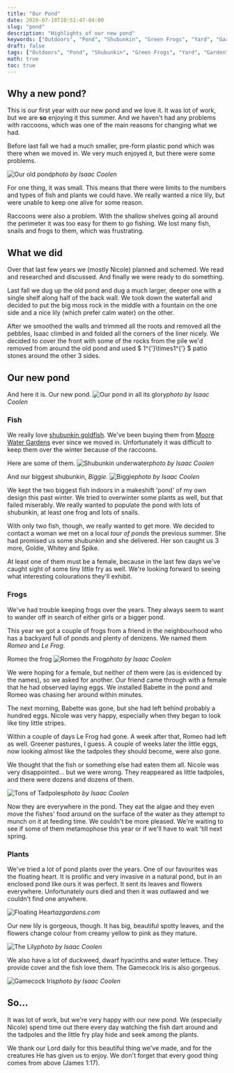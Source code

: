 ```yaml
---
title: "Our Pond"
date: 2020-07-10T10:51:47-04:00
slug: "pond"
description: "Highlights of our new pond"
keywords: ["Outdoors", "Pond", "Shubunkin", "Green Frogs", "Yard", "Garden"]
draft: false
tags: ["Outdoors", "Pond", "Shubunkin", "Green Frogs", "Yard", "Garden"]
math: true
toc: true
---
```


## Why a new pond?

This is our first year with our new pond and we love it. It was lot of work, but we are **so** enjoying it this summer. And we haven't had any problems with raccoons, which was one of the main reasons for changing what we had.

Before last fall we had a much smaller, pre-form plastic pond which was there when we moved in. We very much enjoyed it, but there were some problems.

![Our old pond](/images/Old_Pond.jpg "Still lovely")*photo by Isaac Coolen*

For one thing, it was small. This means that there were limits to the numbers and types of fish and plants we could have. We really wanted a nice lily, but were unable to keep one alive for some reason.

Raccoons were also a problem. With the shallow shelves going all around the perimeter it was too easy for them to go fishing. We lost many fish, snails and frogs to them, which was frustrating.

## What we did

Over that last few years we (mostly Nicole) planned and schemed. We read and researched and discussed. And finally we were ready to do something.

Last fall we dug up the old pond and dug a much larger, deeper one with a single shelf along half of the back wall. We took down the waterfall and decided to put the big moss rock in the middle with a fountain on the one side and a nice lily (which prefer calm water) on the other.

After we smoothed the walls and trimmed all the roots and removed all the pebbles, Isaac climbed in and folded all the corners of the liner nicely. We decided to cover the front with some of the rocks from the pile we'd removed from around the old pond and used $ 1^{'}\times1^{'} $ patio stones around the other 3 sides.

## Our new pond

And here it is. Our new pond.
![Our pond in all its glory](/images/New_Pond.jpg "Behold! ;-)")*photo by Isaac Coolen*

### Fish

We really love [shubunkin goldfish](https://meethepet.com/shubunkin/). We've been buying them from [Moore Water Gardens](https://moorewatergardens.com/) ever since we moved in. Unfortunately it was difficult to keep them over the winter because of the raccoons.

Here are some of them.
![Shubunkin underwater](/images/Shubunkin_Underwater.jpg "They just won't stay still.")*photo by Isaac Coolen*

And our biggest shubunkin, *Biggie*.
![Biggie](/images/Biggie.jpg "Not a very imaginative name, is it?")*photo by Isaac Coolen*

We kept the two biggest fish indoors in a makeshift 'pond' of my own design this past winter. We tried to overwinter some plants as well, but that failed miserably. We really wanted to populate the pond with lots of shubunkin, at least one frog and lots of snails.

With only two fish, though, we really wanted to get more. We decided to contact a woman we met on a local *tour of ponds* the previous summer. She had promised us some shubunkin and she delivered. Her son caught us 3 more, Goldie, Whitey and Spike.

At least one of them must be a female, because in the last few days we've caught sight of some tiny little fry as well. We're looking forward to seeing what interesting colourations they'll exhibit.

### Frogs

We've had trouble keeping frogs over the years. They always seem to want to wander off in search of either girls or a bigger pond.

This year we got a couple of frogs from a friend in the neighbourhood who has a backyard full of ponds and plenty of denizens. We named them *Romeo* and *Le Frog*.

Romeo the frog
![Romeo the Frog](/images/Romeo_the_Frog.jpg "Is the name a little too 'on the nose'?")*photo by Isaac Coolen*

We were hoping for a female, but neither of them were (as is evidenced by the names), so we asked for another. Our friend came through with a female that he had observed laying eggs. We installed Babette in the pond and Romeo was chasing her around within minutes.

The next morning, Babette was gone, but she had left behind probably a hundred eggs. Nicole was very happy, especially when they began to look like tiny little stripes.

Within a couple of days Le Frog had gone. A week after that, Romeo had left as well. Greener pastures, I guess. A couple of weeks later the little eggs, now looking almost like the tadpoles they should become, were also gone.

We thought that the fish or something else had eaten them all. Nicole was very disappointed... but we were wrong. They reappeared as little tadpoles, and there were dozens and dozens of them.

![Tons of Tadpoles](/images/Tadpoles.jpg "Cute little wiggly things!")*photo by Isaac Coolen*

Now they are everywhere in the pond. They eat the algae and they even move the fishes' food around on the surface of the water as they attempt to munch on it at feeding time. We couldn't be more pleased. We're waiting to see if some of them metamophose this year or if we'll have to wait 'till next spring.

### Plants

We've tried a lot of pond plants over the years. One of our favourites was the floating heart. It is prolific and very invasive in a natural pond, but in an enclosed pond like ours it was perfect. It sent its leaves and flowers everywhere. Unfortunately ours died and then it was outlawed and we couldn't find one anywhere.

![Floating Heart](https://azgardens.com/wp-content/uploads/2017/06/Floating-Heart-or-Nymphoides-peltata-Plant.jpg "It goes everywhere!")*azgardens.com*

Our new lily is gorgeous, though. It has big, beautiful spotty leaves, and the flowers change colour from creamy yellow to pink as they mature.

![The Lily](/images/Water_Lily.jpg "It doesn't disappoint")*photo by Isaac Coolen*

We also have a lot of duckweed, dwarf hyacinths and water lettuce. They provide cover and the fish love them. The Gamecock Iris is also gorgeous.

![Gamecock Iris](/images/Gamecock_Iris.jpg "Wow! That's a cool purple.")*photo by Isaac Coolen*

## So...

It was lot of work, but we're very happy with our new pond. We (especially Nicole) spend time out there every day watching the fish dart around and the tadpoles and the little fry play hide and seek among the plants.

We thank our Lord daily for this beautiful thing we've made, and for the creatures He has given us to enjoy. We don't forget that every good thing comes from above (James 1:17).